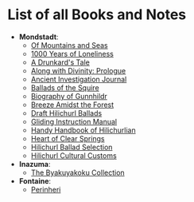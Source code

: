 # List of all Books and Notes

* **Mondstadt**:
    * [Of Mountains and Seas](./Mondstadt/Of_Mountains_and_Seas.md)
    * [1000 Years of Loneliness](./Mondstadt/1000_Years_of_Loneliness.md)
    * [A Drunkard's Tale](./Mondstadt/A_Drunkards_Tale.md)
    * [Along with Divinity: Prologue](./Mondstadt/Along_with_Divinity_Prologue.md)
    * [Ancient Investigation Journal](./Mondstadt/Ancient_Investigation_Journal.md)
    * [Ballads of the Squire](./Mondstadt/Ballads_of_the_Squire.md)
    * [Biography of Gunnhildr](./Mondstadt/Biography_of_Gunnhildr.md)
    * [Breeze Amidst the Forest](./Mondstadt/Breeze_Amidst_the_Forest.md)
    * [Draft Hilichurl Ballads](./Mondstadt/Draft_Hilichurl_Ballads.md)
    * [Gliding Instruction Manual](./Mondstadt/Gliding_Instruction_Manual.md)
    * [Handy Handbook of Hilichurlian](./Mondstadt/Handy_Handbook_of_Hilichurlian.md)
    * [Heart of Clear Springs](./Mondstadt/Heart_of_Clear_Springs.md)
    * [Hilichurl Ballad Selection](./Mondstadt/Hilichurl_Ballad_Selection.md)
    * [Hilichurl Cultural Customs](./Mondstadt/Hilichurl_Cultural_Customs.md)
* **Inazuma**:
    * [The Byakuyakoku Collection](./Inazuma/The_Byakuyakoku_Collection.md)
* **Fontaine**:
    * [Perinheri](./Fontaine/Perinheri.md)